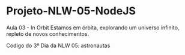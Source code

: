 # Projeto-NLW-05-NodeJS

Aula 03 - In Orbit
Estamos em órbita, explorando um universo infinito, repleto de novos conhecimentos.

Codigo do 3º Dia da NLW 05: astronautas
